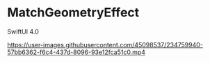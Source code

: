 # MatchGeometryEffect

SwiftUI 4.0



https://user-images.githubusercontent.com/45098537/234759940-57bb6362-f6c4-437d-8096-93e12fca51c0.mp4

